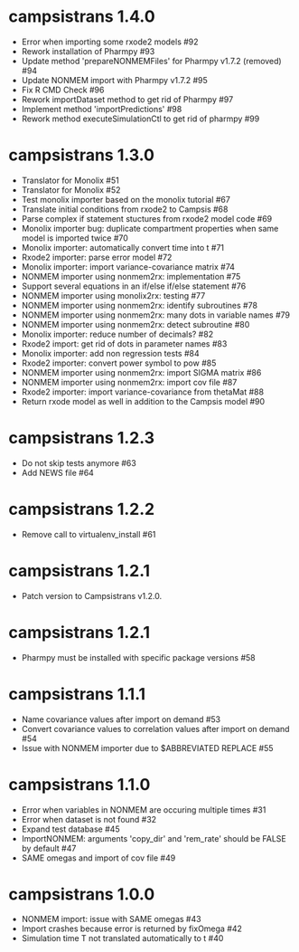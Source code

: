 # campsistrans 1.4.0

* Error when importing some rxode2 models #92
* Rework installation of Pharmpy #93
* Update method 'prepareNONMEMFiles' for Pharmpy v1.7.2 (removed) #94
* Update NONMEM import with Pharmpy v1.7.2 #95
* Fix R CMD Check #96
* Rework importDataset method to get rid of Pharmpy #97
* Implement method 'importPredictions' #98
* Rework method executeSimulationCtl to get rid of pharmpy #99

# campsistrans 1.3.0

* Translator for Monolix #51
* Translator for Monolix #52
* Test monolix importer based on the monolix tutorial #67
* Translate initial conditions from rxode2 to Campsis #68
* Parse complex if statement stuctures from rxode2 model code #69
* Monolix importer bug: duplicate compartment properties when same model is imported twice #70
* Monolix importer: automatically convert time into t #71
* Rxode2 importer: parse error model #72
* Monolix importer: import variance-covariance matrix #74
* NONMEM importer using nonmem2rx: implementation #75
* Support several equations in an if/else if/else statement #76
* NONMEM importer using monolix2rx: testing #77
* NONMEM importer using nonmem2rx: identify subroutines #78
* NONMEM importer using nonmem2rx: many dots in variable names #79
* NONMEM importer using nonmem2rx: detect subroutine #80
* Monolix importer: reduce number of decimals? #82
* Rxode2 import: get rid of dots in parameter names #83
* Monolix importer: add non regression tests #84
* Rxode2 importer: convert power symbol to pow #85
* NONMEM importer using nonmem2rx: import SIGMA matrix #86
* NONMEM importer using nonmem2rx: import cov file #87
* Rxode2 importer: import variance-covariance from thetaMat #88
* Return rxode model as well in addition to the Campsis model #90

# campsistrans 1.2.3

* Do not skip tests anymore #63
* Add NEWS file #64

# campsistrans 1.2.2

* Remove call to virtualenv_install #61

# campsistrans 1.2.1

* Patch version to Campsistrans v1.2.0.

# campsistrans 1.2.1

* Pharmpy must be installed with specific package versions #58

# campsistrans 1.1.1

* Name covariance values after import on demand #53
* Convert covariance values to correlation values after import on demand #54
* Issue with NONMEM importer due to $ABBREVIATED REPLACE #55

# campsistrans 1.1.0

* Error when variables in NONMEM are occuring multiple times #31
* Error when dataset is not found #32
* Expand test database #45
* ImportNONMEM: arguments 'copy_dir' and 'rem_rate' should be FALSE by default #47
* SAME omegas and import of cov file #49

# campsistrans 1.0.0
* NONMEM import: issue with SAME omegas #43
* Import crashes because error is returned by fixOmega #42
* Simulation time T not translated automatically to t #40
